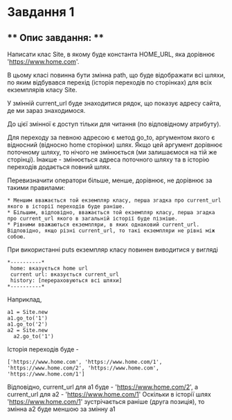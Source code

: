 # Завдання 1 
##  ** Опис завдання: **

Написати клас Site, в якому буде константа HOME_URL, яка дорівнює 'https://www.home.com'.

В цьому класі повинна бути змінна path, що буде відображати всі шляхи, по яким відбувався перехід (історія переходів по сторінках) для всіх екземплярів класу Site.

У змінній current_url буде знаходитися рядок, що показує адресу сайта, де ми зараз знаходимося.

До цієї змінної є доступ тільки для читання (по відповідному атрибуту).

Для переходу за певною адресою є метод go_to, аргументом якого є відносний (відносно home сторінки) шлях. Якщо цей аргумент дорівнює поточному шляху, то нічого не змінюється (ми залишаємося на тій же сторінці). Інакше - змінюється адреса поточного шляху та в історію переходів додається повний шлях.

Перевизначити оператори більше, менше, дорівнює, не дорівнює за такими правилами:

    * Меншим вважається той екземпляр класу, перша згадка про current_url якого в історії переходів буде раніше.
    * Більшим, відповідно, вважається той екземпляр класу, перша згадка про current_url якого в загальній історії буде пізніше.
    * Рівними вважаються екземпляри, в яких однаковий current_url. Відповідно, якщо різні current_url, то такі екземпляри не рівні між собою.

При використанні puts екземпляр класу повинен виводитися у вигляді
```
*----------*
 home: вказується home url
 current url: вказується current_url
 history: [перераховуються всі шляхи]
*----------*
```
Наприклад,
```
a1 = Site.new
a1.go_to('1')
a1.go_to('2')
a2 = Site.new
  a2.go_to('1')
```
Історія переходів буде -
```
['https://www.home.com', 'https://www.home.com/1', 'https://www.home.com/2', 'https://www.home.com', 'https://www.home.com/1']
```
Відповідно, current_url для a1 буде - 'https://www.home.com/2', a current_url для a2 - 'https://www.home.com/1'
Оскільки в історії шлях 'https://www.home.com/1' зустрічається раніше (друга позиція), то змінна a2 буде меншою за змінну a1